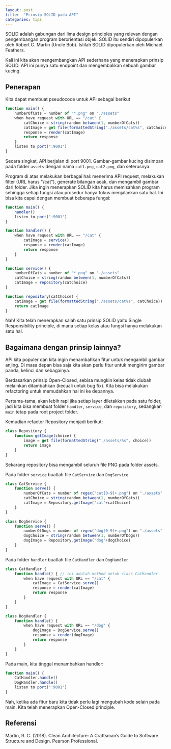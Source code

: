 ```yaml
---
layout: post
title:  "Prinsip SOLID pada API"
categories: tips
---
```


SOLID adalah gabungan dari lima design principles yang relevan dengan pengembangan program berorientasi objek. SOLID
itu sendiri dipopulerkan oleh Robert C. Martin (Uncle Bob). Istilah SOLID dipopulerkan oleh Michael Feathers.

Kali ini kita akan mengembangkan API sederhana yang menerapkan prinsip SOLID. API ini punya satu endpoint dan
mengembalikan sebuah gambar kucing.

## Penerapan

Kita dapat membuat pseudocode untuk API sebagai berikut

```javascript
function main() {
    numberOfCats = number of "*.png" on "./assets"
    when have request with URL == "/cat" {
        catChoice = string(random between(1, numberOfCats))
        catImage = get file(formattedString("./assets/cat%s", catChoice))
        response = render(catImage)
        return response
    }
    listen to port(":9001")
}
```

Secara singkat, API berjalan di port 9001. Gambar-gambar kucing disimpan pada folder `assets` dengan nama `cat1.png`,
`cat2.png`, dan seterusnya.

Program di atas melakukan berbagai hal: menerima API request, melakukan filter (URL harus "/cat"), generate bilangan
acak, dan mengambil gambar dari folder. Jika ingin menerapkan SOLID kita harus memisahkan program sehingga setiap
fungsi atau prosedur hanya fokus menjalankan satu hal. Ini bisa kita capai dengan membuat beberapa fungsi:

```javascript
function main() {
    handler()
    listen to port(":9001")
}
```

```javascript
function handler() {
    when have request with URL == "/cat" {
        catImage = service()
        response = render(catImage)
        return response
    }
}
```

```javascript
function service() {
    numberOfCats = number of "*.png" on "./assets"
    catChoice = string(random between(1, numberOfCats))
    catImage = repository(catChoice)
}
```

```javascript
function repository(catChoice) {
    catImage = get file(formattedString("./assets/cat%s", catChoice))
    return catImage
}
```

Nah! Kita telah menerapkan salah satu prinsip SOLID yaitu Single Responsibility principle, di mana setiap kelas atau
fungsi hanya melakukan satu hal.

## Bagaimana dengan prinsip lainnya?

API kita populer dan kita ingin menambahkan fitur untuk mengambil gambar anjing. Di masa depan bisa saja kita akan
perlu fitur untuk mengirim gambar panda, kelinci dan sebagainya.

Berdasarkan prinsip Open-Closed, sebisa mungkin kelas tidak diubah melainkan ditambahkan (kecuali untuk bug fix).
Kita bisa melakukan refactoring untuk memudahkan hal ini ke depannya.

Pertama-tama, akan lebih rapi jika setiap layer diletakkan pada satu folder, jadi kita bisa membuat folder
`handler`, `service`, dan `repository`, sedangkan `main` tetap pada root project folder.

Kemudian refactor Repository menjadi berikut:

```javascript
class Repository {
    function getImage(choice) {
        image = get file(formattedString("./assets/%s", choice))
        return image
    }
}
```

Sekarang repository bisa mengambil seluruh file PNG pada folder assets.

Pada folder `service` buatlah file `CatService` dan `DogService`

```javascript
class CatService {
    function serve() {
        numberOfCats = number of regex("cat[0-9]+.png") on "./assets"
        catChoice = string(random between(1, numberOfCats))
        catImage = Repository.getImage("cat"+catChoice)
    }
}
```

```javascript
class DogService {
    function serve() {
        numberOfDogs = number of regex("dog[0-9]+.png") on "./assets"
        dogChoice = string(random between(1, numberOfDogs))
        dogImage = Repository.getImage("dog"+dogChoice)
    }
}
```

Pada folder `handler` buatlah file `CatHandler` dan `DogHandler`

```javascript
class CatHandler {
    function handle() { // ini adalah method untuk class CatHandler
        when have request with URL == "/cat" {
            catImage = CatService.serve()
            response = render(catImage)
            return response
        }
    }
}
```

```javascript
class DogHandler {
    function handle() {
        when have request with URL == "/dog" {
            dogImage = DogService.serve()
            response = render(dogImage)
            return response
        }
    }
}
```

Pada main, kita tinggal menambahkan handler:

```javascript
function main() {
    CatHandler.handle()
    DogHandler.handle()
    listen to port(":9001")
}
```

Nah, ketika ada fitur baru kita tidak perlu lagi mengubah kode selain pada main. Kita telah menerapkan Open-Closed
principle.

## Referensi

Martin, R. C. (2018). Clean Architecture: A Craftsman’s Guide to Software Structure and Design. Pearson Professional.